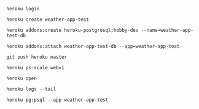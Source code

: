 `heroku login`

`heroku create weather-app-test`

`heroku addons:create heroku-postgresql:hobby-dev --name=weather-app-test-db`

`heroku addons:attach weather-app-test-db --app=weather-app-test`

`git push heroku master`

`heroku ps:scale web=1`

`heroku open`

`heroku logs --tail`

`heroku pg:psql --app weather-app-test`